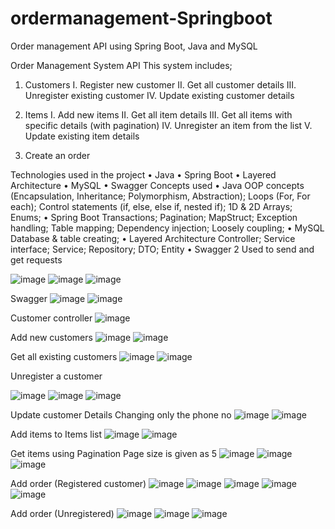 # ordermanagement-Springboot
 Order management API using Spring Boot, Java and MySQL

Order Management System API
This system includes; 
1.	Customers
I.	Register new customer
II.	Get all customer details
III.	Unregister existing customer
IV.	Update existing customer details

2.	Items
I.	Add new items
II.	Get all item details
III.	Get all items with specific details (with pagination)
IV.	Unregister an item from the list
V.	Update existing item details

3.	Create an order

Technologies used in the project
•	Java 
•	Spring Boot
•	Layered Architecture
•	MySQL
•	Swagger
Concepts used
•	Java
OOP concepts (Encapsulation, Inheritance; Polymorphism, Abstraction); Loops (For, For each); Control statements (if, else, else if, nested if); 1D & 2D Arrays; Enums;
•	Spring Boot
     Transactions; Pagination; MapStruct; Exception handling; Table mapping;
Dependency injection; Loosely coupling;
•	MySQL
     Database & table creating; 
•	Layered Architecture
     Controller; Service interface; Service; Repository; DTO; Entity
•	Swagger 2
     Used to send and get requests
     
![image](https://github.com/NuwanSKar/ordermanagement-Springboot/assets/126737598/492b0779-3c5b-45ee-bb76-b3c6e9e4e286)
![image](https://github.com/NuwanSKar/ordermanagement-Springboot/assets/126737598/e352700f-90d6-4185-a294-e14c3ea816a4)
![image](https://github.com/NuwanSKar/ordermanagement-Springboot/assets/126737598/e7d665a1-bd45-4c21-a44e-2fba48459326)

Swagger
![image](https://github.com/NuwanSKar/ordermanagement-Springboot/assets/126737598/902329c4-8802-4503-ae0a-c30079d46375)
![image](https://github.com/NuwanSKar/ordermanagement-Springboot/assets/126737598/95c2f0e6-1982-453c-8d12-3e9ebfcba942)

Customer controller
![image](https://github.com/NuwanSKar/ordermanagement-Springboot/assets/126737598/0aa09f9e-bd35-47e2-84a6-bd3ddec81e00)

Add new customers
![image](https://github.com/NuwanSKar/ordermanagement-Springboot/assets/126737598/d2fc2724-578e-4073-aade-d6c8abc843c0)
![image](https://github.com/NuwanSKar/ordermanagement-Springboot/assets/126737598/65bc777e-ce79-4217-99d4-a14873fd7bd1)
 
Get all existing customers
![image](https://github.com/NuwanSKar/ordermanagement-Springboot/assets/126737598/e6748ca0-d56a-4d34-a503-86e94d575b7b)
![image](https://github.com/NuwanSKar/ordermanagement-Springboot/assets/126737598/e78662f9-05ea-4c81-bb8c-76b966b6fdc3)
  
Unregister a customer
 
![image](https://github.com/NuwanSKar/ordermanagement-Springboot/assets/126737598/2292f695-9135-4422-aab4-d6a3ddfaaf2e)
![image](https://github.com/NuwanSKar/ordermanagement-Springboot/assets/126737598/95f8a5f3-a04c-4393-9dc0-4e3335844e53)
![image](https://github.com/NuwanSKar/ordermanagement-Springboot/assets/126737598/aae40d49-19d8-4fc5-926c-9e236e86e5cd)

Update customer Details
Changing only the phone no
![image](https://github.com/NuwanSKar/ordermanagement-Springboot/assets/126737598/ccb2c31f-6e2c-4bef-a7aa-a5a13def213c)
![image](https://github.com/NuwanSKar/ordermanagement-Springboot/assets/126737598/b3dc44db-bc68-4d98-be36-807811f4272d)

Add items to Items list
![image](https://github.com/NuwanSKar/ordermanagement-Springboot/assets/126737598/364f74bb-6817-4292-a320-b04f270400ac)
![image](https://github.com/NuwanSKar/ordermanagement-Springboot/assets/126737598/0245080a-ad75-4b78-be09-e069aefbb319)
 
Get items using Pagination
Page size is given as 5
![image](https://github.com/NuwanSKar/ordermanagement-Springboot/assets/126737598/b8d4dc99-5fe9-438f-880d-5ddceb407ff3)
![image](https://github.com/NuwanSKar/ordermanagement-Springboot/assets/126737598/ef2f6205-13a0-4a5a-a1a4-bafe4d1b3481)
![image](https://github.com/NuwanSKar/ordermanagement-Springboot/assets/126737598/3c3be6c7-20a5-496e-9aef-1192fb741830)
  
Add order (Registered customer)
![image](https://github.com/NuwanSKar/ordermanagement-Springboot/assets/126737598/8510bf45-98d5-418f-b699-e61ec5052a1e)
![image](https://github.com/NuwanSKar/ordermanagement-Springboot/assets/126737598/8274f0c4-377d-46d6-9dd9-a918488fae54)
![image](https://github.com/NuwanSKar/ordermanagement-Springboot/assets/126737598/d4724ace-3673-4701-a967-95f61d89d209)
![image](https://github.com/NuwanSKar/ordermanagement-Springboot/assets/126737598/3530a870-0e12-491d-92a4-405ed93b54b3)
![image](https://github.com/NuwanSKar/ordermanagement-Springboot/assets/126737598/6e54226c-7255-4b19-98d2-fd263783a6b3)
 
Add order (Unregistered)
![image](https://github.com/NuwanSKar/ordermanagement-Springboot/assets/126737598/1937e053-ee24-4cab-aca6-c5c4d294351d)
![image](https://github.com/NuwanSKar/ordermanagement-Springboot/assets/126737598/d389e31f-a871-48a0-9aba-771ac4d29eb7)
![image](https://github.com/NuwanSKar/ordermanagement-Springboot/assets/126737598/418a541d-a472-455c-8125-9865b19b45e9)
 

 
 





